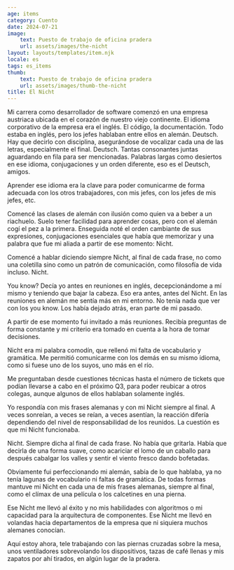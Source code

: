 ```yaml
---
age: items
category: Cuento
date: 2024-07-21
image:
    text: Puesto de trabajo de oficina pradera 
    url: assets/images/the-nicht
layout: layouts/templates/item.njk
locale: es
tags: es_items
thumb:
    text: Puesto de trabajo de oficina pradera 
    url: assets/images/thumb-the-nicht
title: El Nicht
---
```


Mi carrera como desarrollador de software comenzó en una empresa austriaca ubicada en el corazón de nuestro viejo continente. El idioma corporativo de la empresa era el inglés. El código, la documentación. Todo estaba en inglés, pero los jefes hablaban entre ellos en alemán. Deutsch. Hay que decirlo con disciplina, asegurándose de vocalizar cada una de las letras, especialmente el final. Deutsch. Tantas consonantes juntas aguardando en fila para ser mencionadas. Palabras largas como desiertos en ese idioma, conjugaciones y un orden diferente, eso es el Deutsch, amigos.

Aprender ese idioma era la clave para poder comunicarme de forma adecuada con los otros trabajadores, con mis jefes, con los jefes de mis jefes, etc.

Comencé las clases de alemán con ilusión como quien va a beber a un riachuelo. Suelo tener facilidad para aprender cosas, pero con el alemán cogí el pez a la primera. Enseguida noté el orden cambiante de sus expresiones, conjugaciones esenciales que había que memorizar y una palabra que fue mi aliada a partir de ese momento: Nicht.

Comencé a hablar diciendo siempre Nicht, al final de cada frase, no como una coletilla sino como un patrón de comunicación, como filosofía de vida incluso. Nicht.

You know? Decía yo antes en reuniones en inglés, decepcionándome a mí mismo y teniendo que bajar la cabeza. Eso era antes, antes del Nicht. En las reuniones en alemán me sentía más en mi entorno. No tenía nada que ver con los you know. Los había dejado atrás, eran parte de mi pasado.

A partir de ese momento fui invitado a más reuniones. Recibía preguntas de forma constante y mi criterio era tomado en cuenta a la hora de tomar decisiones.

Nicht era mi palabra comodín, que rellenó mi falta de vocabulario y gramática. Me permitió comunicarme con los demás en su mismo idioma, como si fuese uno de los suyos, uno más en el río.

Me preguntaban desde cuestiones técnicas hasta el número de tickets que podían llevarse a cabo en el próximo Q3, para poder reubicar a otros colegas, aunque algunos de ellos hablaban solamente inglés.

Yo respondía con mis frases alemanas y con mi Nicht siempre al final. A veces sonreían, a veces se reían, a veces asentían, la reacción difería dependiendo del nivel de responsabilidad de los reunidos. La cuestión es que mi Nicht funcionaba.

Nicht. Siempre dicha al final de cada frase. No había que gritarla. Había que decirla de una forma suave, como acariciar el lomo de un caballo para después cabalgar los valles y sentir el viento fresco dando bofetadas.

Obviamente fui perfeccionando mi alemán, sabía de lo que hablaba, ya no tenía lagunas de vocabulario ni faltas de gramática. De todas formas mantuve mi Nicht en cada una de mis frases alemanas, siempre al final, como el clímax de una película o los calcetines en una pierna.

Ese Nicht me llevó al éxito y no mis habilidades con algoritmos o mi capacidad para la arquitectura de componentes. Ese Nicht me llevó en volandas hacia departamentos de la empresa que ni siquiera muchos alemanes conocían.

Aquí estoy ahora, tele trabajando con las piernas cruzadas sobre la mesa, unos ventiladores sobrevolando los dispositivos, tazas de café llenas y mis zapatos por ahí tirados, en algún lugar de la pradera.


